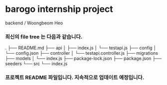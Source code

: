 # barogo internship project

backend / Woongbeom Heo

### 최신의 file tree 는 다음과 같습니다.
.
├── README.md
├── api
│   ├── index.js
│   └── testapi.js
├── config
│   └── config.json
├── controller
│   └── testapi.controller.js
├── migrations
├── models
│   └── index.js
├── package-lock.json
├── package.json
├── seeders
└── src
    └── index.js

### 프로젝트 README 파일입니다. 지속적으로 업데이트 예정입니다.
